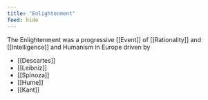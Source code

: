 ```yaml
---
title: "Enlightenment"
feed: hide
---
```


The Enlightenment was a progressive [[Event]] of [[Rationality]] and [[Intelligence]] and Humanism in Europe driven by

- [[Descartes]]
- [[Leibniz]]
- [[Spinoza]]
- [[Hume]]
- [[Kant]]